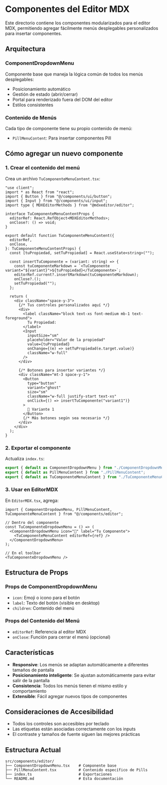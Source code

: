 # Componentes del Editor MDX

Este directorio contiene los componentes modularizados para el editor MDX, permitiendo agregar fácilmente menús desplegables personalizados para insertar componentes.

## Arquitectura

### ComponentDropdownMenu

Componente base que maneja la lógica común de todos los menús desplegables:

- Posicionamiento automático
- Gestión de estado (abrir/cerrar)
- Portal para renderizado fuera del DOM del editor
- Estilos consistentes

### Contenido de Menús

Cada tipo de componente tiene su propio contenido de menú:

- `PillMenuContent`: Para insertar componentes Pill

## Cómo agregar un nuevo componente

### 1. Crear el contenido del menú

Crea un archivo `TuComponenteMenuContent.tsx`:

```tsx
"use client";
import * as React from "react";
import { Button } from "@/components/ui/button";
import { Input } from "@/components/ui/input";
import type { MDXEditorMethods } from "@mdxeditor/editor";

interface TuComponenteMenuContentProps {
  editorRef: React.RefObject<MDXEditorMethods>;
  onClose?: () => void;
}

export default function TuComponenteMenuContent({
  editorRef,
  onClose,
}: TuComponenteMenuContentProps) {
  const [tuPropiedad, setTuPropiedad] = React.useState<string>("");

  const insertTuComponente = (variant: string) => {
    const tuComponenteMarkdown = `<TuComponente variant="${variant}">${tuPropiedad}</TuComponente>`;
    editorRef.current?.insertMarkdown(tuComponenteMarkdown);
    onClose?.();
    setTuPropiedad("");
  };

  return (
    <div className="space-y-3">
      {/* Tus controles personalizados aquí */}
      <div>
        <label className="block text-xs font-medium mb-1 text-foreground">
          Tu Propiedad:
        </label>
        <Input
          inputSize="sm"
          placeholder="Valor de la propiedad"
          value={tuPropiedad}
          onChange={(e) => setTuPropiedad(e.target.value)}
          className="w-full"
        />
      </div>
      
      {/* Botones para insertar variantes */}
      <div className="mt-3 space-y-1">
        <Button
          type="button"
          variant="ghost"
          size="sm"
          className="w-full justify-start text-xs"
          onClick={() => insertTuComponente("variant1")}
        >
          🎯 Variante 1
        </Button>
        {/* Más botones según sea necesario */}
      </div>
    </div>
  );
}
```

### 2. Exportar el componente

Actualiza `index.ts`:

```typescript
export { default as ComponentDropdownMenu } from "./ComponentDropdownMenu";
export { default as PillMenuContent } from "./PillMenuContent";
export { default as TuComponenteMenuContent } from "./TuComponenteMenuContent";
```

### 3. Usar en EditorMDX

En `EditorMDX.tsx`, agrega:

```tsx
import { ComponentDropdownMenu, PillMenuContent, TuComponenteMenuContent } from "@/components/editor";

// Dentro del componente
const TuComponenteDropdownMenu = () => (
  <ComponentDropdownMenu icon="🎯" label="Tu Componente">
    <TuComponenteMenuContent editorRef={ref} />
  </ComponentDropdownMenu>
);

// En el toolbar
<TuComponenteDropdownMenu />
```

## Estructura de Props

### Props de ComponentDropdownMenu

- `icon`: Emoji o icono para el botón
- `label`: Texto del botón (visible en desktop)
- `children`: Contenido del menú

### Props del Contenido del Menú

- `editorRef`: Referencia al editor MDX
- `onClose`: Función para cerrar el menú (opcional)

## Características

- **Responsive**: Los menús se adaptan automáticamente a diferentes tamaños de pantalla
- **Posicionamiento inteligente**: Se ajustan automáticamente para evitar salir de la pantalla
- **Consistencia**: Todos los menús tienen el mismo estilo y comportamiento
- **Extensible**: Fácil agregar nuevos tipos de componentes

## Consideraciones de Accesibilidad

- Todos los controles son accesibles por teclado
- Las etiquetas están asociadas correctamente con los inputs
- El contraste y tamaños de fuente siguen las mejores prácticas

## Estructura Actual

```tree
src/components/editor/
├── ComponentDropdownMenu.tsx    # Componente base
├── PillMenuContent.tsx          # Contenido específico de Pills  
├── index.ts                     # Exportaciones
└── README.md                    # Esta documentación
```
